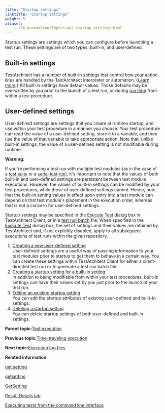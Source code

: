 ```yaml
--- 
title: "Startup settings"
linktitle: "Startup settings"
weight: 5
aliases: 
    - /TA_Automation/Topics/aut_startup_settings.html
---
```


Startup settings are settings which you can configure before launching a test run. These settings are of two types: built-in, and user-defined.

## Built-in settings

TestArchitect has a number of built-in settings that control how your action lines are handled by the TestArchitect interpreter or automation. \([Learn more](/TA_Automation/Topics/bis_Built_in_settings.html).\) All built-in settings have default values. Those defaults may be overwritten by you prior to the launch of a test run, or during [run time](/TA_Glossary/Topics/glossaryRunTime.html) from within a test procedure.

## User-defined settings

User-defined settings are settings that you create at runtime startup, and use within your test procedure in a manner you choose. Your test procedure can read the value of a user-defined setting, store it to a variable, and then use the value of that variable to take appropriate action. Note that, unlike built-in settings, the value of a user-defined setting is not modifiable during runtime.

**Warning:**

If you're performing a test run with multiple test modules \(as in the case of a [test suite](/TA_Help/Topics/Test_suite.html) or a [serial test run](/TA_Glossary/Topics/glossarySerialTestRun.html)\), it's important to note that the values of both built-in and user-defined settings are persistent between test module executions. However, the values of built-in settings can be modified by your test procedures, while those of user-defined settings cannot. Hence, note that the built-in setting values in effect upon entry into a test module can depend on that test module's placement in the execution order, whereas that is not a concern for user-defined settings.

Startup settings may be specified in the [Execute Test](/TA_Help/Topics/Test_exec_test_execution.html) dialog box in TestArchitect Client, or in a [test run batch](/TA_Help/Topics/Test_exec_cmd_creating_batch_file.html) file. When specified in the [Execute Test](/TA_Help/Topics/Test_exec_test_execution.html) dialog box, the set of settings and their values are retained by TestArchitect and, if not explicitly disabled, apply to all subsequent executions of test runs within the given repository.

1.  [Creating a new user-defined setting](/TA_Automation/Topics/aut_defining_user_defined_settings.html)  
User-defined settings are a useful way of passing information to your test modules prior to startup to get them to behave in a certain way. You can create these settings within TestArchitect Client for either a client-directed test run or to generate a test run batch file.
2.  [Creating a startup setting for a built-in setting](/TA_Automation/Topics/aut_configuring_built_in_settings.html)  
In addition to being modifiable from within your test procedures, built-in settings can have their values set by you just prior to the launch of your test run.
3.  [Editing an existing startup setting](/TA_Automation/Topics/aut_editing_user_defined_settings.html)  
You can edit the startup attributes of existing user-defined and built-in settings.
4.  [Deleting a startup setting](/TA_Automation/Topics/aut_removing_user_defined_settings.html)  
You can delete startup settings of both user-defined and built-in settings.

**Parent topic:**[Test execution](/TA_Help/Topics/Test_exec.html)

**Previous topic:**[Time-traveling execution](/TA_Help/Topics/ug_time_traveling.html)

**Next topic:**[Execution log files](/TA_Help/Topics/Execution_log_files.html)

**Related information**  


[get setting](/TA_Automation/Topics/bia_get_setting.html)

[getsetting](/TA_Automation/Topics/Expressions_functions_getsetting.html)

[GetSetting](/TA_Automation/Topics/abtf_GetSetting.html)

[Result Details tab](/TA_Help/Topics/Test_result_details.html)

[Executing tests from the command line interface](/TA_Help/Topics/Test_exec_cmd.html)

